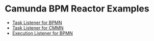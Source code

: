 # Camunda BPM Reactor Examples

* [Task Listener for BPMN](bpmn-task-listener)
* [Task Listener for CMMN](cmmn-task-listener)
* [Execution Listener for BPMN](bpmn-execution-listener)

